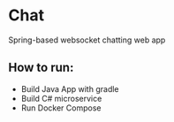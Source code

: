 # Chat
Spring-based websocket chatting web app

## How to run:
- Build Java App with gradle
- Build C# microservice
- Run Docker Compose

